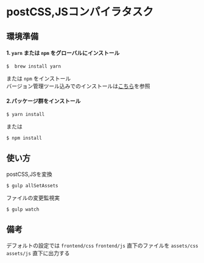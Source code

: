 # postCSS,JSコンパイラタスク

## 環境準備
#### 1. `yarn` または `npm` をグローバルにインストール
```
$  brew install yarn
```
または `npm` をインストール  
バージョン管理ツール込みでのインストールは[こちら](https://qiita.com/taketakekaho/items/dd08cf01b4fe86b2e218)を参照

#### 2.パッケージ群をインストール
```
$ yarn install
```
または
```
$ npm install
```

## 使い方
postCSS,JSを変換
```
$ gulp allSetAssets
```
ファイルの変更監視実
```
$ gulp watch
```

## 備考
デフォルトの設定では `frontend/css` `frontend/js` 直下のファイルを `assets/css` `assets/js` 直下に出力する

